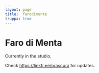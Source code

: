 ```yaml
---
layout: page
title:  farodimenta
truppa: true
---
```


# Faro di Menta

Currently in the studio.

Check <a href="https://linktr.ee/orascura" target="_blank">https://linktr.ee/orascura</a> for updates.